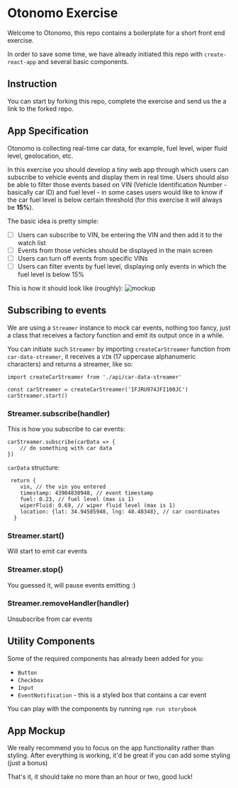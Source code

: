 # Otonomo Exercise
Welcome to Otonomo, this repo contains a boilerplate for a short front end exercise.

In order to save some time, we have already initiated this repo with `create-react-app` and several basic components. 

## Instruction
You can start by forking this repo, complete the exercise and send us the a link to the forked repo.

## App Specification
Otonomo is collecting real-time car data, for example, fuel level, wiper fluid level, geolocation, etc.

In this exercise you should develop a tiny web app through which users can subscribe to vehicle events and display them in real time. Users should also be able to filter those events based on VIN (Vehicle Identification Number - basically car ID) and fuel level - in some cases users would like to know if the car fuel level is below certain threshold (for this exercise it will always be **15%**). 

The basic idea is pretty simple:
- [ ] Users can subscribe to VIN, be entering the VIN and then add it to the watch list
- [ ] Events from those vehicles should be displayed in the main  screen
- [ ] Users can turn off events from specific VINs
- [ ] Users can filter events by fuel level, displaying only events in which the fuel level is below 15%

This is how it should look like (roughly):
![mockup](https://raw.githubusercontent.com/naoric/otonomo-exercise/master/otonomo-web-preview.png)

## Subscribing to events
We are using a `Streamer` instance to mock car events, nothing too fancy, just a class that receives a factory function and emit its output once in a while.

You can initiate such `Streamer` by importing `createCarStreamer` function from `car-data-streamer`, it receives a `VIN` (17 uppercase alphanumeric characters) and returns a streamer, like so:
```
import createCarStreamer from './api/car-data-streamer'

const carStreamer = createCarStreamer('IFJRU974JFI100JC')
carStreamer.start()
```
	
	
### Streamer.subscribe(handler)
This is how you subscribe to car events:
```
carStreamer.subscribe(carData => {
	// do something with car data
})
```

`carData` structure:
```
 return {
    vin, // the vin you entered
    timestamp: 43904830948, // event timestamp
    fuel: 0.23, // fuel level (max is 1)
    wiperFluid: 0.69, // wiper fluid level (max is 1)
    location: {lat: 34.94585948, lng: 48.48348}, // car coordinates
  }
```

### Streamer.start()
Will start to emit car events

### Streamer.stop()
You guessed it, will pause events emitting :)

### Streamer.removeHandler(handler)
Unsubscribe from car events

## Utility Components
Some of the required components has already been added for you:
- `Button`
- `Checkbox`
- `Input`
- `EventNotification` - this is a styled box that contains a car event

You can play with the components by running `npm run storybook`

## App Mockup 
We really recommend you to focus on the app functionality rather than styling. After everything is working, it'd be great if you can add some styling (just a bonus)

That's it, it should take no more than an hour or two, good luck!

